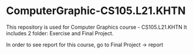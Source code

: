# ComputerGraphic-CS105.L21.KHTN

This repository is used for Computer Graphics course - CS105.L21.KHTN
It includes 2 folder: Exercise and Final Project.

In order to see report for this course, go to Final Project -> report
